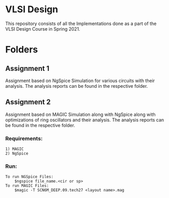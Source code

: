 # VLSI Design 

This repository consists of all the Implementations done as a part of the VLSI Design Course in Spring 2021. 


# Folders

## Assignment 1
Assignment based on NgSpice Simulation for various circuits with their analysis. The analysis reports can be found in the respective folder.

## Assignment 2
Assignment based on MAGIC Simulation along with NgSpice along with optimizations of ring oscillators and their analysis. The analysis reports can be found in the respective folder.


### Requirements:
	1) MAGIC
	2) NgSpice

### Run:
	To run NGSpice Files:
		$ngspice file_name.<cir or sp>
	To run MAGIC Files:
		$magic -T SCN6M_DEEP.09.tech27 <layout name>.mag
